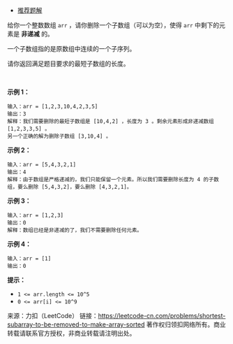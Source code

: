* [推荐题解](https://leetcode-cn.com/problems/shortest-subarray-to-be-removed-to-make-array-sorted/solution/python-fen-san-duan-jian-dan-zhi-guan-by-embedding/)

给你一个整数数组 ```arr``` ，请你删除一个子数组（可以为空），使得 ```arr``` 中剩下的元素是 **非递减** 的。

一个子数组指的是原数组中连续的一个子序列。

请你返回满足题目要求的最短子数组的长度。

 

**示例 1：**
```
输入：arr = [1,2,3,10,4,2,3,5]
输出：3
解释：我们需要删除的最短子数组是 [10,4,2] ，长度为 3 。剩余元素形成非递减数组 [1,2,3,3,5] 。
另一个正确的解为删除子数组 [3,10,4] 。
```
**示例 2：**
```
输入：arr = [5,4,3,2,1]
输出：4
解释：由于数组是严格递减的，我们只能保留一个元素。所以我们需要删除长度为 4 的子数组，要么删除 [5,4,3,2]，要么删除 [4,3,2,1]。
```
**示例 3：**
```
输入：arr = [1,2,3]
输出：0
解释：数组已经是非递减的了，我们不需要删除任何元素。
```
**示例 4：**
```
输入：arr = [1]
输出：0
```

**提示：**

* ```1 <= arr.length <= 10^5```
* ```0 <= arr[i] <= 10^9```

来源：力扣（LeetCode）
链接：https://leetcode-cn.com/problems/shortest-subarray-to-be-removed-to-make-array-sorted
著作权归领扣网络所有。商业转载请联系官方授权，非商业转载请注明出处。
